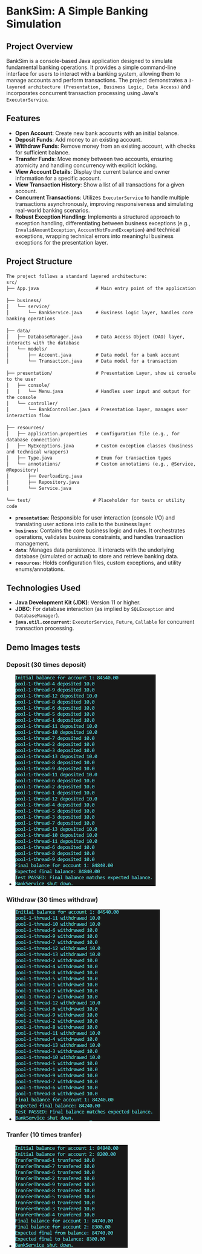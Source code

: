# BankSim: A Simple Banking Simulation

## Project Overview

BankSim is a console-based Java application designed to simulate fundamental banking operations. It provides a simple command-line interface for users to interact with a banking system, allowing them to manage accounts and perform transactions. The project demonstrates a `3-layered architecture (Presentation, Business Logic, Data Access)` and incorporates concurrent transaction processing using Java's `ExecutorService`.

## Features

*   **Open Account**: Create new bank accounts with an initial balance.
*   **Deposit Funds**: Add money to an existing account.
*   **Withdraw Funds**: Remove money from an existing account, with checks for sufficient balance.
*   **Transfer Funds**: Move money between two accounts, ensuring atomicity and handling concurrency with explicit locking.
*   **View Account Details**: Display the current balance and owner information for a specific account.
*   **View Transaction History**: Show a list of all transactions for a given account.
*   **Concurrent Transactions**: Utilizes `ExecutorService` to handle multiple transactions asynchronously, improving responsiveness and simulating real-world banking scenarios.
*   **Robust Exception Handling**: Implements a structured approach to exception handling, differentiating between business exceptions (e.g., `InvalidAmountException`, `AccountNotFoundException`) and technical exceptions, wrapping technical errors into meaningful business exceptions for the presentation layer.

## Project Structure
```text
The project follows a standard layered architecture:
src/
├── App.java                     # Main entry point of the application

├── business/
│   └── service/
│       └── BankService.java     # Business logic layer, handles core banking operations

├── data/
│   ├── DatabaseManager.java     # Data Access Object (DAO) layer, interacts with the database
│   └── models/
│       ├── Account.java         # Data model for a bank account
│       └── Transaction.java     # Data model for a transaction

├── presentation/                # Presentation Layer, show ui console to the user
│   ├── console/
│   │   └── Menu.java            # Handles user input and output for the console
│   └── controller/
│       └── BankController.java  # Presentation layer, manages user interaction flow

├── resources/
│   ├── application.properties   # Configuration file (e.g., for database connection)
│   ├── MyExceptions.java        # Custom exception classes (business and technical wrappers)
│   ├── Type.java                # Enum for transaction types
│   └── annotations/             # Custom annotations (e.g., @Service, @Repository)
│       ├── Overloading.java
│       ├── Repository.java
│       └── Service.java

└── test/                       # Placeholder for tests or utility code
```

*   **`presentation`**: Responsible for user interaction (console I/O) and translating user actions into calls to the business layer.
*   **`business`**: Contains the core business logic and rules. It orchestrates operations, validates business constraints, and handles transaction management.
*   **`data`**: Manages data persistence. It interacts with the underlying database (simulated or actual) to store and retrieve banking data.
*   **`resources`**: Holds configuration files, custom exceptions, and utility enums/annotations.

## Technologies Used

*   **Java Development Kit (JDK)**: Version 11 or higher.
*   **JDBC**: For database interaction (as implied by `SQLException` and `DatabaseManager`).
*   **`java.util.concurrent`**: `ExecutorService`, `Future`, `Callable` for concurrent transaction processing.


## Demo Images tests
### Deposit (30 times deposit)
- ![](/images/deposit.png)
### Withdraw (30 times withdraw)
- ![](/images/withdraw.png)
### Tranfer (10 times tranfer)
- ![](/images/tranfer.png)

<!-- *   Implement a more robust database solution (e.g., H2, SQLite, PostgreSQL) with proper connection pooling.
*   Add unit and integration tests for all layers.
*   Improve the console UI or develop a graphical user interface (GUI).
*   Implement user authentication and authorization.
*   Add more complex banking features (e.g., loan management, interest calculation).
*   Utilize a build automation tool like Maven or Gradle for easier dependency management and project building. -->
